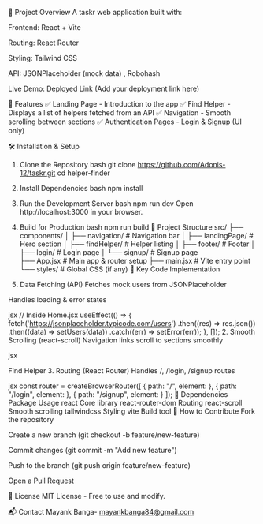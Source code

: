 📌 Project Overview
A taskr web application built with:

Frontend: React + Vite

Routing: React Router

Styling: Tailwind CSS

API: JSONPlaceholder (mock data) , Robohash 

Live Demo: Deployed Link (Add your deployment link here)

🚀 Features
✅ Landing Page - Introduction to the app
✅ Find Helper - Displays a list of helpers fetched from an API
✅ Navigation - Smooth scrolling between sections
✅ Authentication Pages - Login & Signup (UI only)

🛠️ Installation & Setup
1. Clone the Repository
bash
git clone https://github.com/Adonis-12/taskr.git
cd helper-finder
2. Install Dependencies
bash
npm install
3. Run the Development Server
bash
npm run dev
Open http://localhost:3000 in your browser.

4. Build for Production
bash
npm run build
📂 Project Structure
src/
├── components/
│   ├── navigation/       # Navigation bar
│   ├── landingPage/      # Hero section
│   ├── findHelper/       # Helper listing
│   ├── footer/           # Footer
│   ├── login/            # Login page
│   └── signup/           # Signup page   
├── App.jsx               # Main app & router setup
├── main.jsx              # Vite entry point
└── styles/               # Global CSS (if any)
🔧 Key Code Implementation
1. Data Fetching (API)
Fetches mock users from JSONPlaceholder

Handles loading & error states

jsx
// Inside Home.jsx
useEffect(() => {
  fetch('https://jsonplaceholder.typicode.com/users')
    .then((res) => res.json())
    .then((data) => setUsers(data))
    .catch((err) => setError(err));
}, []);
2. Smooth Scrolling (react-scroll)
Navigation links scroll to sections smoothly

jsx
<Link to="findhelper-section" smooth={true} duration={500}>
  Find Helper
</Link>
3. Routing (React Router)
Handles /, /login, /signup routes

jsx
const router = createBrowserRouter([
  { path: "/", element: <Home /> },
  { path: "/login", element: <LoginPage /> },
  { path: "/signup", element: <SignupPage /> }
]);
🔗 Dependencies
Package	Usage
react	Core library
react-router-dom	Routing
react-scroll	Smooth scrolling
tailwindcss	Styling
vite	Build tool
📝 How to Contribute
Fork the repository

Create a new branch (git checkout -b feature/new-feature)

Commit changes (git commit -m "Add new feature")

Push to the branch (git push origin feature/new-feature)

Open a Pull Request

📜 License
MIT License - Free to use and modify.

📬 Contact
Mayank Banga- mayankbanga84@gmail.com



